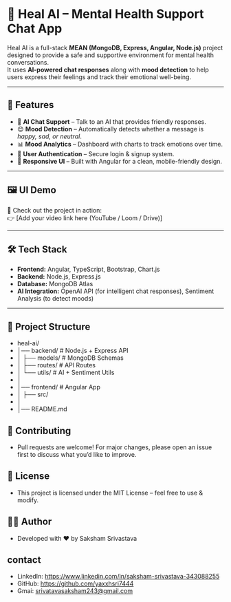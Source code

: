 # 🧠 Heal AI – Mental Health Support Chat App  

Heal AI is a full-stack **MEAN (MongoDB, Express, Angular, Node.js)** project designed to provide a safe and supportive environment for mental health conversations.  
It uses **AI-powered chat responses** along with **mood detection** to help users express their feelings and track their emotional well-being.  

---

## 🚀 Features  

- 💬 **AI Chat Support** – Talk to an AI that provides friendly responses.  
- 😊 **Mood Detection** – Automatically detects whether a message is *happy, sad, or neutral*.  
- 📊 **Mood Analytics** – Dashboard with charts to track emotions over time.  
- 🔐 **User Authentication** – Secure login & signup system.  
- 📱 **Responsive UI** – Built with Angular for a clean, mobile-friendly design.

---

## 🖼️ UI Demo  

🎥 Check out the project in action:  
👉 [Add your video link here (YouTube / Loom / Drive)]  

---

## 🛠️ Tech Stack  

- **Frontend:** Angular, TypeScript, Bootstrap, Chart.js
- **Backend:** Node.js, Express.js
- **Database:** MongoDB Atlas
- **AI Integration:** OpenAI API (for intelligent chat responses), Sentiment Analysis (to detect moods)

---

## 📂 Project Structure

- heal-ai/
- │── backend/         # Node.js + Express API
- │   ├── models/      # MongoDB Schemas
- │   ├── routes/      # API Routes
- │   └── utils/       # AI + Sentiment Utils
- │
- │── frontend/        # Angular App
- │   ├── src/
- │
- │── README.md

## 🤝 Contributing

-  Pull requests are welcome! For major changes, please open an issue first to discuss what you’d like to improve.

## 📜 License

- This project is licensed under the MIT License – feel free to use & modify.

## 👨‍💻 Author

- Developed with ❤️ by Saksham Srivastava

##  contact

- LinkedIn: https://www.linkedin.com/in/saksham-srivastava-343088255
- GitHub: https://github.com/yaxxhsri7444
- Gmai: srivatavasaksham243@gmail.com
